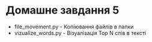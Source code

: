 # Домашне завдання 5

* file_movement.py - Копіювання файлів в папки
* vizualize_words.py - Візуалізація Top N слів в тексті
